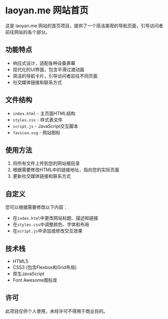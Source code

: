 # laoyan.me 网站首页

这是 laoyan.me 网站的首页项目，提供了一个简洁美观的导航页面，引导访问者前往网站的各个部分。

## 功能特点

- 响应式设计，适配各种设备屏幕
- 现代化的UI界面，包含平滑过渡动画
- 简洁的导航卡片，引导访问者前往不同页面
- 社交媒体链接和联系方式

## 文件结构

- `index.html` - 主页面HTML结构
- `styles.css` - 样式表文件
- `script.js` - JavaScript交互脚本
- `favicon.svg` - 网站图标

## 使用方法

1. 将所有文件上传到您的网站根目录
2. 根据需要修改HTML中的链接地址，指向您的实际页面
3. 更新社交媒体链接和联系方式

## 自定义

您可以根据需要修改以下内容：

- 在`index.html`中更改网站标题、描述和链接
- 在`styles.css`中调整颜色、字体和布局
- 在`script.js`中添加或修改交互效果

## 技术栈

- HTML5
- CSS3 (包含Flexbox和Grid布局)
- 原生JavaScript
- Font Awesome图标库

## 许可

此项目仅供个人使用，未经许可不得用于商业目的。